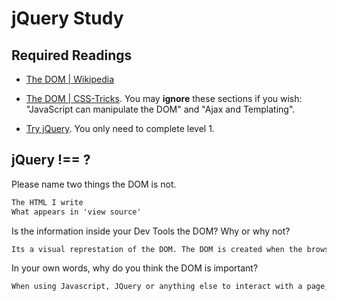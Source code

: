 # jQuery Study

## Required Readings

-   [The DOM | Wikipedia](https://en.wikipedia.org/wiki/Document_Object_Model)

-   [The DOM | CSS-Tricks](https://css-tricks.com/dom/). You may **ignore**
    these sections if you wish: "JavaScript can manipulate the DOM" and "Ajax
    and Templating".

-   [Try jQuery](http://try.jquery.com/). You only need to complete level 1.

## jQuery !== ?

Please name two things the DOM is not.

```md
The HTML I write
What appears in 'view source'
```

Is the information inside your Dev Tools the DOM? Why or why not?

```md
Its a visual represtation of the DOM. The DOM is created when the browser parses HTML I write.
```

In your own words, why do you think the DOM is important?

```md
When using Javascript, JQuery or anything else to interact with a page, its interacting with the DOM, not the original HTML directly. 
```
